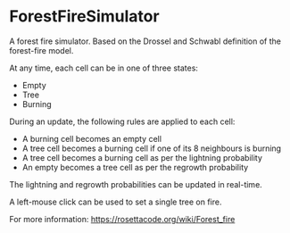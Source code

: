 # ForestFireSimulator
A forest fire simulator. Based on the Drossel and Schwabl definition of the forest-fire model.

At any time, each cell can be in one of three states:
* Empty
* Tree
* Burning

During an update, the following rules are applied to each cell:
* A burning cell becomes an empty cell
* A tree cell becomes a burning cell if one of its 8 neighbours is burning
* A tree cell becomes a burning cell as per the lightning probability
* An empty becomes a tree cell as per the regrowth probability

The lightning and regrowth probabilities can be updated in real-time.

A left-mouse click can be used to set a single tree on fire.

For more information: https://rosettacode.org/wiki/Forest_fire
